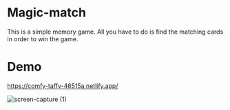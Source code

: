 # Magic-match

This is a simple memory game.
All you have to do is find the matching cards in order to win the game.

# Demo

https://comfy-taffy-46515a.netlify.app/

![screen-capture (1)](https://user-images.githubusercontent.com/87025870/224054023-af0f0b01-1bbd-44aa-ae32-307dbab3ed32.gif)




